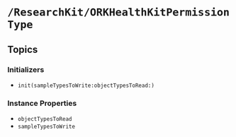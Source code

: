 # ``/ResearchKit/ORKHealthKitPermissionType``

<!-- The content below this line is auto-generated and is redundant. You should either incorporate it into your content above this line or delete it. -->

## Topics

### Initializers

- ``init(sampleTypesToWrite:objectTypesToRead:)``

### Instance Properties

- ``objectTypesToRead``
- ``sampleTypesToWrite``
